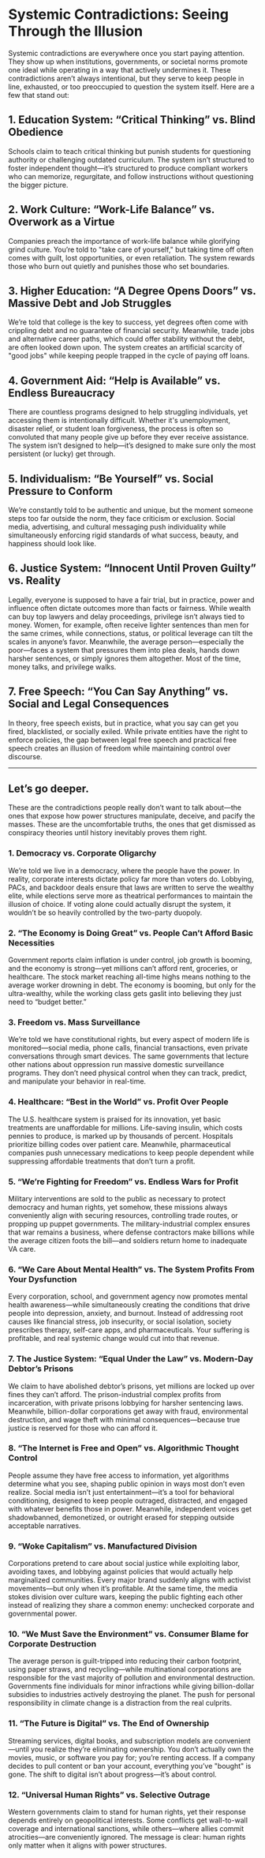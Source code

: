# Systemic Contradictions: Seeing Through the Illusion  

Systemic contradictions are everywhere once you start paying attention. They show up when institutions, governments, or societal norms promote one ideal while operating in a way that actively undermines it. These contradictions aren’t always intentional, but they serve to keep people in line, exhausted, or too preoccupied to question the system itself. Here are a few that stand out:  

## 1. Education System: “Critical Thinking” vs. Blind Obedience  
Schools claim to teach critical thinking but punish students for questioning authority or challenging outdated curriculum. The system isn’t structured to foster independent thought—it’s structured to produce compliant workers who can memorize, regurgitate, and follow instructions without questioning the bigger picture.  

## 2. Work Culture: “Work-Life Balance” vs. Overwork as a Virtue  
Companies preach the importance of work-life balance while glorifying grind culture. You’re told to "take care of yourself," but taking time off often comes with guilt, lost opportunities, or even retaliation. The system rewards those who burn out quietly and punishes those who set boundaries.  

## 3. Higher Education: “A Degree Opens Doors” vs. Massive Debt and Job Struggles  
We’re told that college is the key to success, yet degrees often come with crippling debt and no guarantee of financial security. Meanwhile, trade jobs and alternative career paths, which could offer stability without the debt, are often looked down upon. The system creates an artificial scarcity of "good jobs" while keeping people trapped in the cycle of paying off loans.  

## 4. Government Aid: “Help is Available” vs. Endless Bureaucracy  
There are countless programs designed to help struggling individuals, yet accessing them is intentionally difficult. Whether it's unemployment, disaster relief, or student loan forgiveness, the process is often so convoluted that many people give up before they ever receive assistance. The system isn’t designed to help—it’s designed to make sure only the most persistent (or lucky) get through.  

## 5. Individualism: “Be Yourself” vs. Social Pressure to Conform  
We’re constantly told to be authentic and unique, but the moment someone steps too far outside the norm, they face criticism or exclusion. Social media, advertising, and cultural messaging push individuality while simultaneously enforcing rigid standards of what success, beauty, and happiness should look like.  

## 6. Justice System: “Innocent Until Proven Guilty” vs. Reality  
Legally, everyone is supposed to have a fair trial, but in practice, power and influence often dictate outcomes more than facts or fairness. While wealth can buy top lawyers and delay proceedings, privilege isn’t always tied to money. Women, for example, often receive lighter sentences than men for the same crimes, while connections, status, or political leverage can tilt the scales in anyone’s favor. Meanwhile, the average person—especially the poor—faces a system that pressures them into plea deals, hands down harsher sentences, or simply ignores them altogether. Most of the time, money talks, and privilege walks.

## 7. Free Speech: “You Can Say Anything” vs. Social and Legal Consequences  
In theory, free speech exists, but in practice, what you say can get you fired, blacklisted, or socially exiled. While private entities have the right to enforce policies, the gap between legal free speech and practical free speech creates an illusion of freedom while maintaining control over discourse.  

---

## Let’s go deeper.  
These are the contradictions people really don’t want to talk about—the ones that expose how power structures manipulate, deceive, and pacify the masses. These are the uncomfortable truths, the ones that get dismissed as conspiracy theories until history inevitably proves them right.  

### 1. Democracy vs. Corporate Oligarchy  
We’re told we live in a democracy, where the people have the power. In reality, corporate interests dictate policy far more than voters do. Lobbying, PACs, and backdoor deals ensure that laws are written to serve the wealthy elite, while elections serve more as theatrical performances to maintain the illusion of choice. If voting alone could actually disrupt the system, it wouldn’t be so heavily controlled by the two-party duopoly.  

### 2. “The Economy is Doing Great” vs. People Can’t Afford Basic Necessities  
Government reports claim inflation is under control, job growth is booming, and the economy is strong—yet millions can’t afford rent, groceries, or healthcare. The stock market reaching all-time highs means nothing to the average worker drowning in debt. The economy is booming, but only for the ultra-wealthy, while the working class gets gaslit into believing they just need to “budget better.”  

### 3. Freedom vs. Mass Surveillance  
We’re told we have constitutional rights, but every aspect of modern life is monitored—social media, phone calls, financial transactions, even private conversations through smart devices. The same governments that lecture other nations about oppression run massive domestic surveillance programs. They don’t need physical control when they can track, predict, and manipulate your behavior in real-time.  

### 4. Healthcare: “Best in the World” vs. Profit Over People  
The U.S. healthcare system is praised for its innovation, yet basic treatments are unaffordable for millions. Life-saving insulin, which costs pennies to produce, is marked up by thousands of percent. Hospitals prioritize billing codes over patient care. Meanwhile, pharmaceutical companies push unnecessary medications to keep people dependent while suppressing affordable treatments that don’t turn a profit.  

### 5. “We’re Fighting for Freedom” vs. Endless Wars for Profit  
Military interventions are sold to the public as necessary to protect democracy and human rights, yet somehow, these missions always conveniently align with securing resources, controlling trade routes, or propping up puppet governments. The military-industrial complex ensures that war remains a business, where defense contractors make billions while the average citizen foots the bill—and soldiers return home to inadequate VA care.  

### 6. “We Care About Mental Health” vs. The System Profits From Your Dysfunction  
Every corporation, school, and government agency now promotes mental health awareness—while simultaneously creating the conditions that drive people into depression, anxiety, and burnout. Instead of addressing root causes like financial stress, job insecurity, or social isolation, society prescribes therapy, self-care apps, and pharmaceuticals. Your suffering is profitable, and real systemic change would cut into that revenue.  

### 7. The Justice System: “Equal Under the Law” vs. Modern-Day Debtor’s Prisons  
We claim to have abolished debtor’s prisons, yet millions are locked up over fines they can’t afford. The prison-industrial complex profits from incarceration, with private prisons lobbying for harsher sentencing laws. Meanwhile, billion-dollar corporations get away with fraud, environmental destruction, and wage theft with minimal consequences—because true justice is reserved for those who can afford it.  

### 8. “The Internet is Free and Open” vs. Algorithmic Thought Control  
People assume they have free access to information, yet algorithms determine what you see, shaping public opinion in ways most don’t even realize. Social media isn’t just entertainment—it’s a tool for behavioral conditioning, designed to keep people outraged, distracted, and engaged with whatever benefits those in power. Meanwhile, independent voices get shadowbanned, demonetized, or outright erased for stepping outside acceptable narratives.  

### 9. “Woke Capitalism” vs. Manufactured Division  
Corporations pretend to care about social justice while exploiting labor, avoiding taxes, and lobbying against policies that would actually help marginalized communities. Every major brand suddenly aligns with activist movements—but only when it’s profitable. At the same time, the media stokes division over culture wars, keeping the public fighting each other instead of realizing they share a common enemy: unchecked corporate and governmental power.  

### 10. “We Must Save the Environment” vs. Consumer Blame for Corporate Destruction  
The average person is guilt-tripped into reducing their carbon footprint, using paper straws, and recycling—while multinational corporations are responsible for the vast majority of pollution and environmental destruction. Governments fine individuals for minor infractions while giving billion-dollar subsidies to industries actively destroying the planet. The push for personal responsibility in climate change is a distraction from the real culprits.  

### 11. “The Future is Digital” vs. The End of Ownership  
Streaming services, digital books, and subscription models are convenient—until you realize they’re eliminating ownership. You don’t actually own the movies, music, or software you pay for; you’re renting access. If a company decides to pull content or ban your account, everything you’ve "bought" is gone. The shift to digital isn’t about progress—it’s about control.  

### 12. “Universal Human Rights” vs. Selective Outrage  
Western governments claim to stand for human rights, yet their response depends entirely on geopolitical interests. Some conflicts get wall-to-wall coverage and international sanctions, while others—where allies commit atrocities—are conveniently ignored. The message is clear: human rights only matter when it aligns with power structures.  
